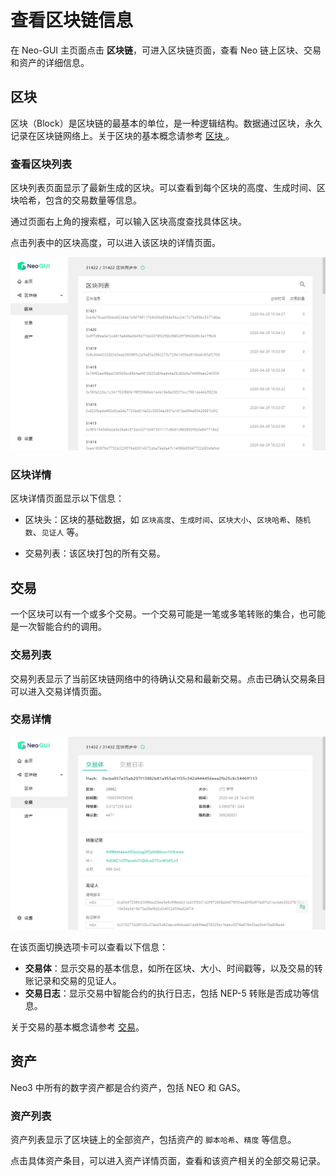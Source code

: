 # 查看区块链信息

在 Neo-GUI 主页面点击 **区块链**，可进入区块链页面，查看 Neo 链上区块、交易和资产的详细信息。

## 区块

区块（Block）是区块链的最基本的单位，是一种逻辑结构。数据通过区块，永久记录在区块链网络上。关于区块的基本概念请参考 [区块 ](../../tooldev/concept/blockchain/block.md)。

### 查看区块列表

区块列表页面显示了最新生成的区块。可以查看到每个区块的高度、生成时间、区块哈希，包含的交易数量等信息。

通过页面右上角的搜索框，可以输入区块高度查找具体区块。

点击列表中的区块高度，可以进入该区块的详情页面。

![](../assets/guiBlocks.png)

### 区块详情

区块详情页面显示以下信息：

- 区块头：区块的基础数据，如 `区块高度`、`生成时间`、`区块大小`、`区块哈希`、`随机数`、`见证人` 等。

- 交易列表：该区块打包的所有交易。


## 交易

一个区块可以有一个或多个交易。一个交易可能是一笔或多笔转账的集合，也可能是一次智能合约的调用。

### 交易列表

交易列表显示了当前区块链网络中的待确认交易和最新交易。点击已确认交易条目可以进入交易详情页面。

### 交易详情

![](../assets/guiTransaction.png)

在该页面切换选项卡可以查看以下信息：

- **交易体**：显示交易的基本信息，如所在区块、大小、时间戳等，以及交易的转账记录和交易的见证人。
- **交易日志**：显示交易中智能合约的执行日志，包括 NEP-5 转账是否成功等信息。

关于交易的基本概念请参考 [交易](../../tooldev/transaction/transaction.md)。

## 资产

Neo3 中所有的数字资产都是合约资产，包括 NEO 和 GAS。

### 资产列表

资产列表显示了区块链上的全部资产，包括资产的 `脚本哈希`、`精度` 等信息。

点击具体资产条目，可以进入资产详情页面，查看和该资产相关的全部交易记录。

